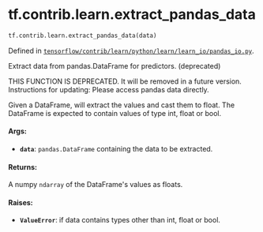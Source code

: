 <div itemscope itemtype="http://developers.google.com/ReferenceObject">
<meta itemprop="name" content="tf.contrib.learn.extract_pandas_data" />
<meta itemprop="path" content="Stable" />
</div>

# tf.contrib.learn.extract_pandas_data

``` python
tf.contrib.learn.extract_pandas_data(data)
```



Defined in [`tensorflow/contrib/learn/python/learn/learn_io/pandas_io.py`](https://www.tensorflow.org/code/tensorflow/contrib/learn/python/learn/learn_io/pandas_io.py).

Extract data from pandas.DataFrame for predictors. (deprecated)

THIS FUNCTION IS DEPRECATED. It will be removed in a future version.
Instructions for updating:
Please access pandas data directly.

Given a DataFrame, will extract the values and cast them to float. The
DataFrame is expected to contain values of type int, float or bool.

#### Args:

* <b>`data`</b>: `pandas.DataFrame` containing the data to be extracted.


#### Returns:

A numpy `ndarray` of the DataFrame's values as floats.


#### Raises:

* <b>`ValueError`</b>: if data contains types other than int, float or bool.